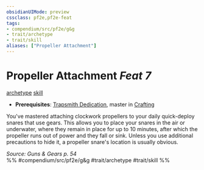 ```yaml
---
obsidianUIMode: preview
cssclass: pf2e,pf2e-feat
tags:
- compendium/src/pf2e/g&g
- trait/archetype
- trait/skill
aliases: ["Propeller Attachment"]
---
```

# Propeller Attachment  *Feat 7*  
[archetype](../../rules/traits/archetype.md)  [skill](../../rules/traits/skill.md)  

- **Prerequisites**: [Trapsmith Dedication](trapsmith-dedication-g-g.md), master in [Crafting](../skills.md#Crafting)

You've mastered attaching clockwork propellers to your daily quick-deploy snares that use gears. This allows you to place your snares in the air or underwater, where they remain in place for up to 10 minutes, after which the propeller runs out of power and they fall or sink. Unless you use additional precautions to hide it, a propeller snare's location is usually obvious.

*Source: Guns & Gears p. 54*  
%% #compendium/src/pf2e/g&g #trait/archetype #trait/skill %%
